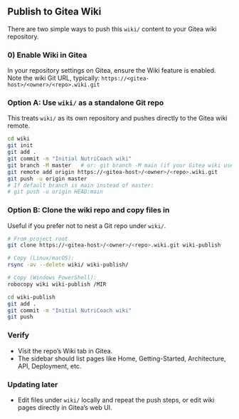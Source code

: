 ## Publish to Gitea Wiki

There are two simple ways to push this `wiki/` content to your Gitea wiki repository.

### 0) Enable Wiki in Gitea
In your repository settings on Gitea, ensure the Wiki feature is enabled. Note the wiki Git URL, typically:
`https://<gitea-host>/<owner>/<repo>.wiki.git`

### Option A: Use `wiki/` as a standalone Git repo
This treats `wiki/` as its own repository and pushes directly to the Gitea wiki remote.

```bash
cd wiki
git init
git add .
git commit -m "Initial NutriCoach wiki"
git branch -M master   # or: git branch -M main (if your Gitea wiki uses main)
git remote add origin https://<gitea-host>/<owner>/<repo>.wiki.git
git push -u origin master
# If default branch is main instead of master:
# git push -u origin HEAD:main
```

### Option B: Clone the wiki repo and copy files in
Useful if you prefer not to nest a Git repo under `wiki/`.

```bash
# From project root
git clone https://<gitea-host>/<owner>/<repo>.wiki.git wiki-publish

# Copy (Linux/macOS):
rsync -av --delete wiki/ wiki-publish/

# Copy (Windows PowerShell):
robocopy wiki wiki-publish /MIR

cd wiki-publish
git add .
git commit -m "Initial NutriCoach wiki"
git push
```

### Verify
- Visit the repo’s Wiki tab in Gitea.
- The sidebar should list pages like Home, Getting-Started, Architecture, API, Deployment, etc.

### Updating later
- Edit files under `wiki/` locally and repeat the push steps, or edit wiki pages directly in Gitea’s web UI.

